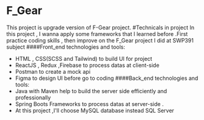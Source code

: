 # F_Gear
This project is upgrade version of F-Gear project.
#Technicals in project 
In this project , I wanna apply some frameworks that I learned before .First practice coding skills , then improve on the F_Gear project I did at SWP391 subject
####Front_end technologies and tools: 
+ HTML , CSS(SCSS and Tailwind) to build UI for project
+ ReactJS , Redux ,Firebase to process datas at client-side 
+ Postman to create a mock api
+ Figma to design UI before go to coding
####Back_end technologies and tools:
+ Java with Maven help to build the server side efficiently and professionally 
+ Spring Boots Frameworks to process datas at server-side .
+ At this project ,I'll choose MySQL database instead SQL Server 
